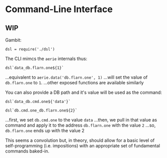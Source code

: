 # Command-Line Interface

## **WIP**

Gambit:
```
dsl = require('./dsl')
```

The CLI mimcs the `aerie` internals thus:
```
dsl`data_db.flarn.one${1}`
```
...equivalent to `aerie.data('db.flarn.one', 1)`
...will set the value of `db.flarn.one` to `1`.
...other exposed functions are available similarly

You can also provide a DB path and it's value will be used as the command:
```
dsl`data_db.cmd.one${'data'}`

dsl`db.cmd.one_db.flarn.one${2}`
```
...first, we set `db.cmd.one` to the value `data`
...then, we pull in that value as command and apply it to the address `db.flarn.one` with the value `2`
...so, `db.flarn.one` ends up with the value 2

This seems a convolution but, in theory, should allow for a basic level of self-programming (i.e. impositions) with an appropriate set of fundamental commands baked-in.
